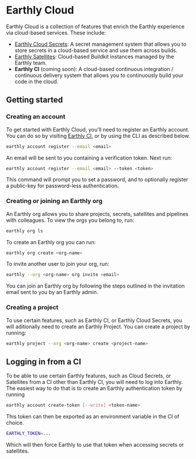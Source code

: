 # Earthly Cloud

Earthly Cloud is a collection of features that enrich the Earthly experience via cloud-based services. These include:

* [Earthly Cloud Secrets](./cloud-secrets.md): A secret management system that allows you to store secrets in a cloud-based service and use them across builds.
* [Earthly Satellites](./satellites.md): Cloud-based Buildkit instances managed by the Earthly team.
* **Earthly CI** (coming soon): A cloud-based continuous integration / continuous delivery system that allows you to continuously build your code in the cloud.

## Getting started

### Creating an account

To get started with Earthly Cloud, you'll need to register an Earthly account. You can do so by visiting [Earthly CI](https://ci.earthly.dev), or by using the CLI as described below.

```bash
earthly account register --email <email>
```

An email will be sent to you containing a verification token. Next run:

```bash
earthly account register --email <email> --token <token>
```

This command will prompt you to set a password, and to optionally register a public-key for password-less authentication.

### Creating or joining an Earthly org

An Earthly org allows you to share projects, secrets, satellites and pipelines with colleagues. To view the orgs you belong to, run:

```bash
earthly org ls
```

To create an Earthly org you can run:

```bash
earthly org create <org-name>
```

To invite another user to join your org, run:

```bash
earthly --org <org-name> org invite <email>
```

You can join an Earthly org by following the steps outlined in the invitation email sent to you by an Earthly admin.

### Creating a project

To use certain features, such as Earthly CI, or Earthly Cloud Secrets, you will aditionally need to create an Earthly Project. You can create a project by running:

```bash
earthly project --org <org-name> create <project-name>
```

## Logging in from a CI

To be able to use certain Earthly features, such as Cloud Secrets, or Satellites from a CI other than Earthly CI, you will need to log into Earthly. The easiest way to do that is to create an Earthly authentication token by running

```bash
earthly account create-token [--write] <token-name>
```

This token can then be exported as an environment variable in the CI of choice.

```bash
EARTHLY_TOKEN=...
```

Which will then force Earthly to use that token when accessing secrets or satellites.
